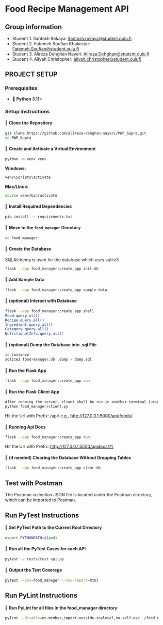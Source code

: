 # Food Recipe Management API
## Group information
* Student 1. Santosh Rokaya: Santosh.rokaya@student.oulu.fi
* Student 2. Fatemeh Soufian Khakestar: Fatemeh.Soufian@student.oulu.fi
* Student 3. Alireza Dehghan Nayeri: Alireza.Dehghan@student.oulu.fi
* Student 4. Ailyah Christopher: ailyah.christopher@student.oulufi


<!-- __Remember to include all required documentation and HOWTOs, including how to create and populate the database, how to run and test the API, the url to the entrypoint, instructions on how to set up and run the client, instructions on how to set up and run the auxiliary service and instructions on how to deploy the api in a production environment__ -->

## PROJECT SETUP

### Prerequisites
- 🐍 **Python 3.11+**

### Setup Instructions

#### 📌 Clone the Repository
```sh
git clone https://github.com/alireza-dehghan-nayeri/PWP_Supra.git
cd PWP_Supra
```

#### 📌 Create and Activate a Virtual Environment
```sh
python -m venv venv
```
**Windows:**
```sh
venv\Scripts\activate
```
**Mac/Linux:**
```sh
source venv/bin/activate
```

#### 📌 Install Required Dependencies
```sh
pip install -r requirements.txt
```

#### 📌 Move to the `food_manager` Directory
```sh
cd food_manager
```

#### 📌 Create the Database

SQLAlchemy is used for the database which uses sqlite3.

```sh
flask --app food_manager:create_app init-db
```

#### 📌 Add Sample Data
```sh
flask --app food_manager:create_app sample-data
```

#### 📌 (optional) Interact with Database
```sh
flask --app food_manager:create_app shell
Food.query.all()
Recipe.query.all()
Ingredient.query.all()
Category.query.all()
NutritionalInfo.query.all()
```

#### 📌 (optional) Dump the Database into .sql File
```sh
cd instance
sqlite3 food-manager.db .dump > dump.sql
```

#### 📌 Run the Flask App
```sh
flask --app food_manager:create_app run 
```

#### 📌 Run the Flask Client App
```sh
After running the server, client shall be run in another terminal (using the same virtual environment) by executing command 
python food_manager/client.py
```
Hit the Url with Prefix: /api/ e.g., http://127.0.0.1:5000/api/foods/

#### 📌 Running Api Docs
```sh
flask --app food_manager:create_app run 
```
Hit the Url with Prefix: http://127.0.0.1:5000/apidocs/#/

#### 📌 (if needed) Clearing the Database Without Dropping Tables
```sh
flask --app food_manager:create_app clear-db
```
## Test with Postman
The Postman collection JSON file is located under the Postman directory, which can be imported to Postman.

## Run PyTest Instructions

#### 📌 Set PyTest Path to the Current Root Directory
```sh
export PYTHONPATH=$(pwd)
```

#### 📌 Run all the PyTest Cases for each API
```sh
pytest -v tests/test_api.py  
```
#### 📌 Output the Test Coverage
```sh
pytest --cov=food_manager --cov-report=html     
```

## Run PyLint Instructions

#### 📌 Run PyLint for all files in the food_manager directory
```sh
pylint --disable=no-member,import-outside-toplevel,no-self-use ./food_manager
```


